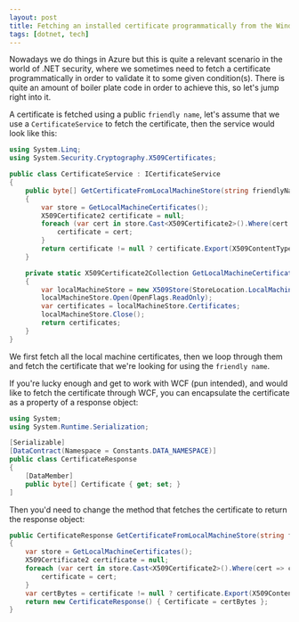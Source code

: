 ```yaml
---
layout: post
title: Fetching an installed certificate programmatically from the Windows Local Machine Store
tags: [dotnet, tech]
---
```

Nowadays we do things in Azure but this is quite a relevant scenario in the world of .NET security, where we sometimes need to fetch a certificate programmatically in order to validate it to some given condition(s). There is quite an amount of boiler plate code in order to achieve this, so let's jump right into it. 

A certificate is fetched using a public <code>friendly name</code>, let's assume that we use a <code>CertificateService</code> to fetch the certificate, then the service would look like this:

```csharp
using System.Linq;
using System.Security.Cryptography.X509Certificates;

public class CertificateService : ICertificateService
{
    public byte[] GetCertificateFromLocalMachineStore(string friendlyName)
    {
        var store = GetLocalMachineCertificates();
        X509Certificate2 certificate = null;
        foreach (var cert in store.Cast<X509Certificate2>().Where(cert => cert.FriendlyName.Equals(friendlyName))) {
            certificate = cert;
        }
        return certificate != null ? certificate.Export(X509ContentType.Pkcs12) : null;    
    }

    private static X509Certificate2Collection GetLocalMachineCertificates()
    {
        var localMachineStore = new X509Store(StoreLocation.LocalMachine);
        localMachineStore.Open(OpenFlags.ReadOnly);
        var certificates = localMachineStore.Certificates;
        localMachineStore.Close();
        return certificates;
    }
}
```

We first fetch all the local machine certificates, then we loop through them and fetch the certificate that we're looking for using the <code>friendly name</code>.

If you're lucky enough and get to work with WCF (pun intended), and would like to fetch the certificate through WCF, you can encapsulate the certificate as a property of a response object:

```csharp
using System;
using System.Runtime.Serialization;

[Serializable]
[DataContract(Namespace = Constants.DATA_NAMESPACE)]
public class CertificateResponse
{
    [DataMember]
    public byte[] Certificate { get; set; }
]
```

Then you'd need to change the method that fetches the certificate to return the response object:

```csharp
public CertificateResponse GetCertificateFromLocalMachineStore(string friendlyName)
{
    var store = GetLocalMachineCertificates();
    X509Certificate2 certificate = null;
    foreach (var cert in store.Cast<X509Certificate2>().Where(cert => cert.FriendlyName.Equals(friendlyName))) {
        certificate = cert;
    }
    var certBytes = certificate != null ? certificate.Export(X509ContentType.Pkcs12) : null;
    return new CertificateResponse() { Certificate = certBytes };    
}
```